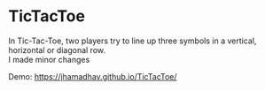 # TicTacToe
In Tic-Tac-Toe, two players try to line up three symbols in a vertical, horizontal or diagonal row.  
I made minor changes

Demo: https://jhamadhav.github.io/TicTacToe/
